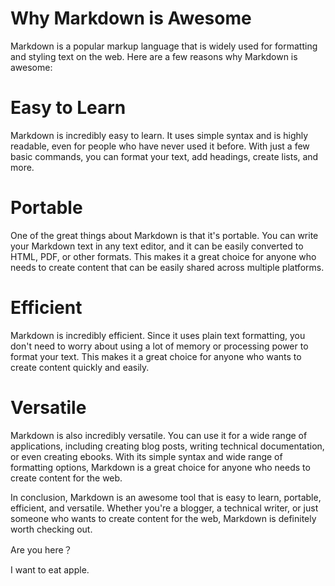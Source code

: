# Why Markdown is Awesome
Markdown is a popular markup language that is widely used for formatting and styling text on the web. Here are a few reasons why Markdown is awesome:

# Easy to Learn
Markdown is incredibly easy to learn. It uses simple syntax and is highly readable, even for people who have never used it before. With just a few basic commands, you can format your text, add headings, create lists, and more.

# Portable
One of the great things about Markdown is that it's portable. You can write your Markdown text in any text editor, and it can be easily converted to HTML, PDF, or other formats. This makes it a great choice for anyone who needs to create content that can be easily shared across multiple platforms.

# Efficient
Markdown is incredibly efficient. Since it uses plain text formatting, you don't need to worry about using a lot of memory or processing power to format your text. This makes it a great choice for anyone who wants to create content quickly and easily.

# Versatile
Markdown is also incredibly versatile. You can use it for a wide range of applications, including creating blog posts, writing technical documentation, or even creating ebooks. With its simple syntax and wide range of formatting options, Markdown is a great choice for anyone who needs to create content for the web.

In conclusion, Markdown is an awesome tool that is easy to learn, portable, efficient, and versatile. Whether you're a blogger, a technical writer, or just someone who wants to create content for the web, Markdown is definitely worth checking out.

Are you here？

I want to eat apple.